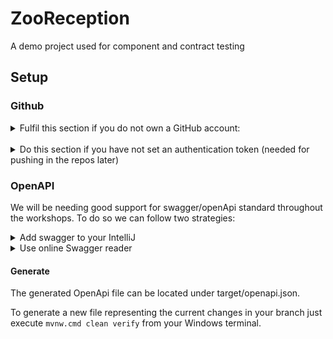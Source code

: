 # ZooReception
A demo project used for component and contract testing

## Setup

### Github

<details>
    <summary>Fulfil this section if you do not own a GitHub account:</summary>
    <ol>
        <li>Go to https://github.com/</li>
        <li>Click the Sign Up button</li>
        <li>Enter your email address, password and username</li>
        <li>Enter your verification code received on your email</li>
        <li>Create the account of your choice (most likely a free one ;) )</li>
        <li>You should not be inside your account. Congrats!</li>
    </ol>
</details>

<br>

<details>
    <summary>Do this section if you have not set an authentication token (needed for pushing in the repos later)</summary>
    <ol>
        <li>Log in your account</li>
        <li>Click on your profile image in the top right corner and select Settings</li>
        <li>Select Developer settings - the last option in the left menu</li>
        <li>Select Personal access tokens</li>
        <li>Select Generate new token</li>
        <li>Write some description in the Note field</li>
        <li>Check the repo checkbox</li>
        <li>Press generate token.</li>
        <li>You should now see a special token generated. You need to use it as a password when pushing information to a repo.</li>
        <details>
            <summary>If you do not want to type this for every push do the following steps:</summary>
            <li>Open a command line terminal</li>
            <li>Type git config --global --list</li>
            <li>See what value you have for the key "credential.helper"</li>
            <li>
                We suggest it should be manager-core. 
                If not we recommend executing git config --global credential.helper manager-core.
                This will ensure that after the first time you are asked to type your username and 
                authorization token it will be cached for future purposes.
            </li>
        </details>
    </ol>
</details>

### OpenAPI

We will be needing good support for swagger/openApi standard throughout the workshops.
To do so we can follow two strategies:
<details>
    <summary>Add swagger to your IntelliJ</summary>
    <ol>
        <li>This approach is a little harder to initially setup but it will save you time afterwards!</li>
        <li>Open your IntelliJ instance</li>
        <li>Open File>Settings>Plugins>Marketplace</li>
        <li>Search for Swagger plugin. Keep in mind it may already be installed (check in the Installed section too)</li>
        <li>Install it if it has not been</li>
        <li>Open the yml/json file with the Swagger content</li>
        <li>You will see a small IntelliJ icon around the top right corner</li>
        <li>Press it and you will be able to see the swagger definition</li>
    </ol>
</details>
<details>
    <summary>Use online Swagger reader</summary>
    <ol>
        <li>This is the easier but not so comfortable approach.</li>
        <li>You need to copy the content of the json/yml file representing the Swagger documentation</li>
        <li>Open https://editor.swagger.io/</li>
        <li>Delete everything from the left-side panel</li>
        <li>Paste the copied content</li>
        <li>The swagger will be visualized in the right panel</li>
    </ol>
</details>

#### Generate
The generated OpenApi file can be located under target/openapi.json.
<br>

To generate a new file representing the current changes in your branch just
execute <code>mvnw.cmd clean verify</code> from your Windows terminal.
